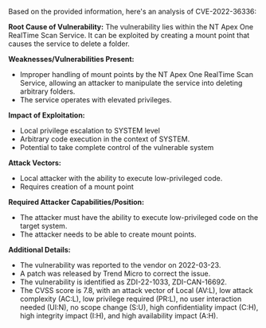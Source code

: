 Based on the provided information, here's an analysis of CVE-2022-36336:

**Root Cause of Vulnerability:**
The vulnerability lies within the NT Apex One RealTime Scan Service. It can be exploited by creating a mount point that causes the service to delete a folder.

**Weaknesses/Vulnerabilities Present:**
- Improper handling of mount points by the NT Apex One RealTime Scan Service, allowing an attacker to manipulate the service into deleting arbitrary folders.
- The service operates with elevated privileges.

**Impact of Exploitation:**
- Local privilege escalation to SYSTEM level
- Arbitrary code execution in the context of SYSTEM.
- Potential to take complete control of the vulnerable system

**Attack Vectors:**
- Local attacker with the ability to execute low-privileged code.
- Requires creation of a mount point

**Required Attacker Capabilities/Position:**
- The attacker must have the ability to execute low-privileged code on the target system.
- The attacker needs to be able to create mount points.

**Additional Details:**
- The vulnerability was reported to the vendor on 2022-03-23.
- A patch was released by Trend Micro to correct the issue.
- The vulnerability is identified as ZDI-22-1033, ZDI-CAN-16692.
- The CVSS score is 7.8, with an attack vector of Local (AV:L), low attack complexity (AC:L), low privilege required (PR:L), no user interaction needed (UI:N), no scope change (S:U), high confidentiality impact (C:H), high integrity impact (I:H), and high availability impact (A:H).